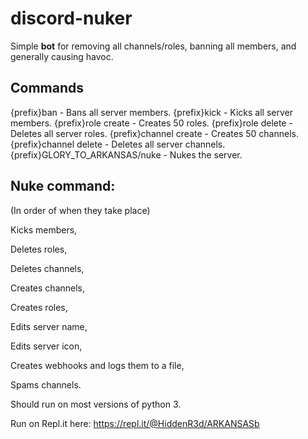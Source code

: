 # discord-nuker

 Simple **bot** for removing all channels/roles, banning all members, and generally causing havoc.



## Commands


{prefix}ban - Bans all server members.
{prefix}kick - Kicks all server members.
{prefix}role create - Creates 50 roles.
{prefix}role delete - Deletes all server roles.
{prefix}channel create - Creates 50 channels.
{prefix}channel delete - Deletes all server channels.
{prefix}GLORY_TO_ARKANSAS/nuke - Nukes the server.


## Nuke command:

(In order of when they take place)

Kicks members,

Deletes roles,

Deletes channels,

Creates channels,

Creates roles,

Edits server name,

Edits server icon,

Creates webhooks and logs them to a file,

Spams channels.




Should run on most versions of python 3.

Run on Repl.it here: https://repl.it/@HiddenR3d/ARKANSASb
